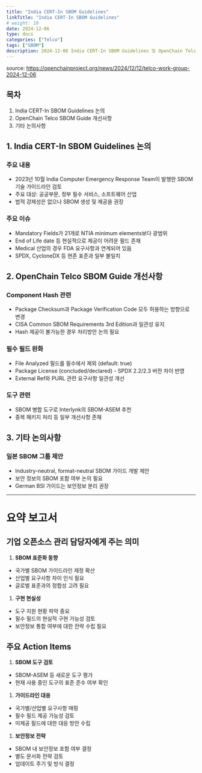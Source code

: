```yaml
---
title: "India CERT-In SBOM Guidelines"
linkTitle: "India CERT-In SBOM Guidelines"
# weight: 10
date: 2024-12-06
type: docs
categories: ["Telco"]
tags: ["SBOM"]
description: 2024-12-06 India CERT-In SBOM Guidelines 및 OpenChain Telco SBOM Guide 개선사항 논의
---
```


source: https://openchainproject.org/news/2024/12/12/telco-work-group-2024-12-06

## 목차

1. India CERT-In SBOM Guidelines 논의
2. OpenChain Telco SBOM Guide 개선사항
3. 기타 논의사항

## 1. India CERT-In SBOM Guidelines 논의

### 주요 내용

- 2023년 10월 India Computer Emergency Response Team이 발행한 SBOM 기술 가이드라인 검토
- 주요 대상: 공공부문, 정부 필수 서비스, 소프트웨어 산업
- 법적 강제성은 없으나 SBOM 생성 및 제공을 권장

### 주요 이슈

- Mandatory Fields가 21개로 NTIA minimum elements보다 광범위
- End of Life date 등 현실적으로 제공이 어려운 필드 존재
- Medical 산업의 경우 FDA 요구사항과 연계되어 있음
- SPDX, CycloneDX 등 현존 표준과 일부 불일치

## 2. OpenChain Telco SBOM Guide 개선사항

### Component Hash 관련

- Package Checksum과 Package Verification Code 모두 허용하는 방향으로 변경
- CISA Common SBOM Requirements 3rd Edition과 일관성 유지
- Hash 제공이 불가능한 경우 처리방안 논의 필요

### 필수 필드 완화

- File Analyzed 필드를 필수에서 제외 (default: true)
- Package License (concluded/declared) - SPDX 2.2/2.3 버전 차이 반영
- External Ref와 PURL 관련 요구사항 일관성 개선

### 도구 관련

- SBOM 병합 도구로 Interlynk의 SBOM-ASEM 추천
- 중복 패키지 처리 등 일부 개선사항 존재

## 3. 기타 논의사항

### 일본 SBOM 그룹 제안

- Industry-neutral, format-neutral SBOM 가이드 개발 제안
- 보안 정보의 SBOM 포함 여부 논의 필요
- German BSI 가이드는 보안정보 분리 권장

---

# 요약 보고서

## 기업 오픈소스 관리 담당자에게 주는 의미

1. **SBOM 표준화 동향**
- 국가별 SBOM 가이드라인 제정 확산
- 산업별 요구사항 차이 인식 필요
- 글로벌 표준과의 정합성 고려 필요
1. **구현 현실성**
- 도구 지원 현황 파악 중요
- 필수 필드의 현실적 구현 가능성 검토
- 보안정보 통합 여부에 대한 전략 수립 필요

## 주요 Action Items

1. **SBOM 도구 검토**
- SBOM-ASEM 등 새로운 도구 평가
- 현재 사용 중인 도구의 표준 준수 여부 확인
1. **가이드라인 대응**
- 국가별/산업별 요구사항 매핑
- 필수 필드 제공 가능성 검토
- 미제공 필드에 대한 대응 방안 수립
1. **보안정보 전략**
- SBOM 내 보안정보 포함 여부 결정
- 별도 문서화 전략 검토
- 업데이트 주기 및 방식 결정